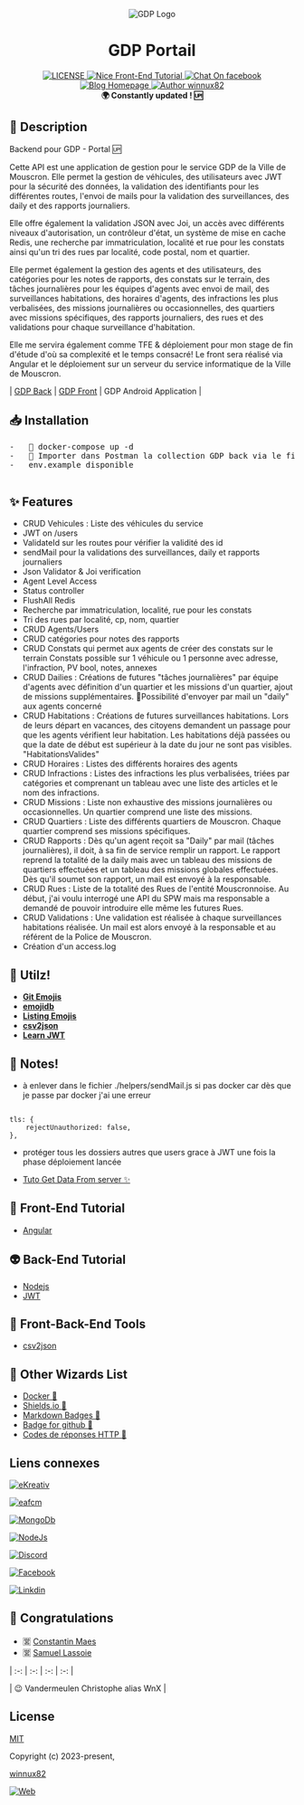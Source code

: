 <p align="center"><img src="http://www.peruwelz.be/uploads/page324/86c361ea300e6d3bccbe46573caa688a.jpg" alt="GDP Logo"></p>

<h1 align="center">GDP Portail</h1>


<div align="center">
  <a href="https://github.com/winnux82/habitations-back">
    <img src="https://img.shields.io/github/license/winnux82/nice-front-end-tutorial.svg" alt="LICENSE">
  </a>
  <a href="#">
    <img src="https://img.shields.io/badge/Coding-WnX-red.svg?style=flat" alt="Nice Front-End Tutorial">
  </a>
  <a href="[#](https://www.facebook.com/vandermeulen.christophe)">
   <img src="https://img.shields.io/badge/Messenger-%20ContactMe-brightgreen.svg" alt="Chat On facebook">
  </a>
  <a href="https://ekreativ.be">
    <img src="https://img.shields.io/badge/Website-eKreativ.be-%23a696c8.svg" alt="Blog Homepage">
  </a>
  <a href="#">
    <img src="https://img.shields.io/badge/Author-winnux82-%23a696c8.svg" alt="Author winnux82">
  </a>
</div>

<div align="center">
  <strong>🌍 Constantly updated ! 🆙 </strong>
</div>

## 📃 Description

Backend pour GDP - Portal 🆙


Cette API est une application de gestion pour le service GDP de la Ville de Mouscron. Elle permet la gestion de véhicules, des utilisateurs avec JWT pour la sécurité des données, la validation des identifiants pour les différentes routes, l'envoi de mails pour la validation des surveillances, des daily et des rapports journaliers. 

Elle offre également la validation JSON avec Joi, un accès avec différents niveaux d'autorisation, un contrôleur d'état, un système de mise en cache Redis, une recherche par immatriculation, localité et rue pour les constats ainsi qu'un tri des rues par localité, code postal, nom et quartier. 

Elle permet également la gestion des agents et des utilisateurs, des catégories pour les notes de rapports, des constats sur le terrain, des tâches journalières pour les équipes d'agents avec envoi de mail, des surveillances habitations, des horaires d'agents, des infractions les plus verbalisées, des missions journalières ou occasionnelles, des quartiers avec missions spécifiques, des rapports journaliers, des rues et des validations pour chaque surveillance d'habitation.

Elle me servira également comme TFE & déploiement pour mon stage de fin d'étude d'où sa complexité et le temps consacré!
Le front sera réalisé via Angular et le déploiement sur un serveur du service informatique de la Ville de Mouscron.


| [GDP Back](https://github.com/winnux82/gdp-back) | [GDP Front](https://github.com/winnux82/gdp-front) | GDP Android Application |


## 📥 Installation
<pre>
-   🐳 docker-compose up -d
-   📨 Importer dans Postman la collection GDP back via le fichier GDP Back.postman_collection dans le dossier racine.
-   env.example disponible

</pre>
## ✨ Features
-   CRUD Vehicules : Liste des véhicules du service
-   JWT on /users
-   ValidateId sur les routes pour vérifier la validité des id
-   sendMail pour la validations des surveillances, daily et rapports journaliers
-   Json Validator & Joi verification
-   Agent Level Access
-   Status controller
-   FlushAll Redis
-   Recherche par immatriculation, localité, rue pour les constats
-   Tri des rues par localité, cp, nom, quartier
-   CRUD Agents/Users
-   CRUD catégories pour notes des rapports
-   CRUD Constats qui permet aux agents de créer des constats sur le terrain
Constats possible sur 1 véhicule ou 1 personne avec adresse, l'infraction, PV bool, notes, annexes
-   CRUD Dailies : Créations de futures "tâches journalières" par équipe d'agents avec définition d'un quartier et les missions d'un quartier, ajout de missions supplémentaires.
🔖Possibilité d'envoyer par mail un "daily" aux agents concerné  
-   CRUD Habitations : Créations de futures surveillances habitations. Lors de leurs départ en vacances, des citoyens demandent un passage pour que les agents vérifient leur habitation. Les habitations déjà passées ou que la date de début est supérieur à la date du jour ne sont pas visibles. "HabitationsValides"
-   CRUD Horaires : Listes des différents horaires des agents
-   CRUD Infractions : Listes des infractions les plus verbalisées, triées par catégories et comprenant un tableau avec une liste des articles et le nom des infractions.
-   CRUD Missions : Liste non exhaustive des missions journalières ou occasionnelles.  Un quartier comprend une liste des missions.
-   CRUD Quartiers : Liste des différents quartiers de Mouscron. Chaque quartier comprend ses missions spécifiques.
-   CRUD Rapports : Dès qu'un agent reçoit sa "Daily" par mail (tâches journalières), il doit, à sa fin de service remplir un rapport.  Le rapport reprend la totalité de la daily mais avec un tableau des missions de quartiers effectuées et un tableau des missions globales effectuées. Dès qu'il soumet son rapport, un mail est envoyé à la responsable.
-   CRUD Rues : Liste de la totalité des Rues de l'entité Mouscronnoise. Au début, j'ai voulu interrogé une API du SPW mais ma responsable a demandé de pouvoir introduire elle même les futures Rues.
-   CRUD Validations : Une validation est réalisée à chaque surveillances habitations réalisée.  Un mail est alors envoyé à la responsable et au référent de la Police de Mouscron.
-   Création d'un access.log



## 🐉 Utilz!

-   [**Git Emojis**](https://gitmoji.dev/)
-   [**emojidb**](https://emojidb.org/facebook-emojis?user_typed_query=1&utm_source=user_search)
-   [**Listing Emojis**](emoji.md)
-   [**csv2json**](https://csvjson.com/csv2json)
-   [**Learn JWT**](https://medium.com/front-end-weekly/learn-using-jwt-with-passport-authentication-9761539c4314)

## 🐉 Notes!

-   à enlever dans le fichier ./helpers/sendMail.js si pas docker car dès que je passe par docker j'ai une erreur 
<code>
tls: {
    rejectUnauthorized: false,
},
</code>

-   protéger tous les dossiers autres que users grace à JWT une fois la phase déploiement lancée





-   [Tuto Get Data From server ✨](https://angular.io/tutorial/tour-of-heroes/toh-pt6)


## 🎨 Front-End Tutorial

-   [Angular](#)



## 👽 Back-End Tutorial

-   [Nodejs](https://github.com/geo6/geocoder-php-spw-provider)
-   [JWT](https://medium.com/front-end-weekly/learn-using-jwt-with-passport-authentication-9761539c4314)



## 🎣 Front-Back-End Tools

-   [csv2json](https://csvjson.com/csv2json)


## 🔨 Other Wizards List

-   [Docker 👏](/Docker.md) 
-   [Shields.io 👏](https://shields.io/) 
-   [Markdown Badges 👏](https://github.com/Ileriayo/markdown-badges) 
-   [Badge for github 👏](https://dev.to/envoy_/150-badges-for-github-pnk) 
-   [Codes de réponses HTTP 👏](https://developer.mozilla.org/fr/docs/Web/HTTP/Status) 



## Liens connexes


[![eKreativ](https://img.shields.io/badge/web-eKreativ.be-916FF?style=for-the-badge&logo=Node.js&logoColor=white&labelColor=101010)](https://eKreativ.be)

[![eafcm](https://img.shields.io/badge/web-eafcm.be-916FF?style=for-the-badge&logo=Node.js&logoColor=white&labelColor=101010)](https://eafcm.be)

[![MongoDb](https://img.shields.io/badge/MongoDb-6.0.4-4EA94B?style=for-the-badge&logo=MongoDb&logoColor=white&labelColor=101010)]()

[![NodeJs](https://img.shields.io/badge/NodeJS-18.13.0-9146FF?style=for-the-badge&logo=Node.js&logoColor=white&labelColor=101010)]()

[![Discord](https://img.shields.io/badge/Discord-Join_Us-5865F2?style=for-the-badge&logo=discord&logoColor=white&labelColor=101010)](https://discord.gg/xfz3WMrt)

[![Facebook](https://img.shields.io/badge/Facebook-Vandermeulen.christophe-1877F2?style=for-the-badge&logo=Facebook&logoColor=white&labelColor=101010)](https://www.facebook.com/vandermeulen.christophe)

[![Linkdin](https://img.shields.io/badge/LinkedIn-vandermeulen_christophe-0077B5?style=for-the-badge&logo=LinkedIn&logoColor=white&labelColor=101010)](https://www.linkedin.com/in/vandermeulen-christophe/)


## 👏 Congratulations

-   🈺  [Constantin Maes](https://www.linkedin.com/in/constantinmaes/)
-   🈺  [Samuel Lassoie](https://www.linkedin.com/in/samuel-lassoie-88769b91/)






| :-: | :-: | :-: | :-: |

| 😉 Vandermeulen Christophe alias WnX |

## License

[MIT](http://opensource.org/licenses/MIT)



Copyright (c) 2023-present, 

[winnux82](https://github.com/winnux82)


[![Web](https://img.shields.io/badge/GitHub-winnux82-14a1f0?style=for-the-badge&logo=github&logoColor=white&labelColor=101010)](https://github.com/winnux82)